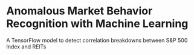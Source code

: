 # Anomalous Market Behavior Recognition with Machine Learning
 A TensorFlow model to detect correlation breakdowns between S&P 500 Index and REITs
